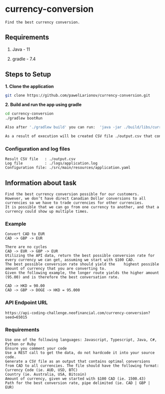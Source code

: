 # currency-conversion

    Find the best currency conversion.

## Requirements

1. Java - 11

2. gradle - 7.4

## Steps to Setup

**1. Clone the application**

```bash
git clone https://github.com/pawelLarionov/currency-conversion.git
```

**2. Build and run the app using gradle**

```bash
cd currency-conversion
./gradlew bootRun

Also after './gradlew build' you can run:  'java -jar ./build/libs/currency-conversion-0.0.1-SNAPSHOT.jar' ) 

As a result of execution will be created CSV file ./output.csv that contains optimal conversions.
```

### Configuration and log files
    Result CSV file   : ./output.csv
    Log file          : ./logs/application.log
    Configuration file: ./src/main/resources/application.yaml

## Information about task

    Find the best currency conversion possible for our customers. 
    However, we don’t have direct Canadian Dollar conversions to all currencies so we have to trade currencies for other currencies.
    It is possible that we can go from one currency to another, and that a currency could show up multiple times.

### Example

    Convert CAD to EUR
    CAD -> GBP -> EUR

    There are no cycles
    CAD -> EUR -> GBP -> EUR
    Utilizing the API data, return the best possible conversion rate for every currency we can get, assuming we start with $100 CAD. 
    The best possible conversion rate should yield the    highest possible amount of currency that you are converting to. 
    Given the following example, the longer route yields the higher amount (95.00) and is therefore the best conversation rate.

    CAD -> HKD = 90.00
    CAD -> GBP -> DOGE -> HKD = 95.000

### API Endpoint URL  

`https://api-coding-challenge.neofinancial.com/currency-conversion?seed=65015`

### Requirements

    Use one of the following languages: Javascript, Typescript, Java, C#, Python or Ruby
    Ensure you comment your code
    Use a REST call to get the data, do not hardcode it into your source code.
    Generate a CSV file as an output that contains optimal conversions from CAD to all currencies. The file should have the following format:
    Currency Code (ie. AUD, USD, BTC)
    Country (ie. Australia, USA, Bitcoin)
    Amount of currency, given we started with $100 CAD (ie. 1500.43)
    Path for the best conversion rate, pipe delimited (ie. CAD | GBP | EUR)
